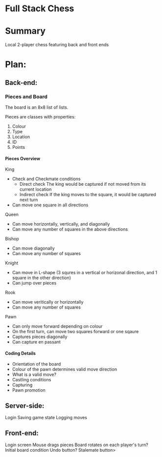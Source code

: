 # Full Stack Chess

# Summary
Local 2-player chess featuring back and front ends

# Plan:
## Back-end:
### Pieces and Board 
The board is an 8x8 list of lists.

Pieces are classes with properties:
  1. Colour 
  2. Type
  3. Location
  4. ID
  5. Points

#### Pieces Overview
King
  - Check and Checkmate conditions 
    - Direct check 
    The king would be captured if not moved from its current location  
    - Indirect check
    If the king moves to the square, it would be captured next turn
  - Can move one square in all directions

Queen
  - Can move horizontally, vertically, and diagonally
  - Can move any number of squares in the above directions

Bishop
  - Can move diagonally
  - Can move any number of squares

Knight 
  - Can move in L-shape (3 squres in a vertical or horizonal direction, and 1 square in the other direction)
  - Can jump over pieces

Rook 
  - Can move veritically or horizontally
  - Can move any number of squares 

Pawn
  - Can only move forward depending on colour
  - On the first turn, can move two squares forward or one sqaure 
  - Captures pieces diagonally 
  - Can capture en passant 

#### Coding Details
  - Orientation of the board 
  - Colour of the pawn determines valid move direction
  - What is a valid move? 
  - Castling conditions
  - Capturing
  - Pawn promotion

## Server-side:
Login 
Saving game state
Logging moves

## Front-end:
Login screen
Mouse drags pieces
Board rotates on each player's turn?
Initial board condition
Undo button?
Stalemate button> 